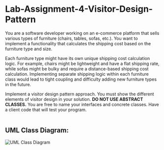 # Lab-Assignment-4-Visitor-Design-Pattern

You are a software developer working on an e-commerce platform that sells various types of furniture (chairs, tables, sofas, etc.). You want to implement a functionality that calculates the shipping cost based on the furniture type and size.

Each furniture type might have its own unique shipping cost calculation logic. For example, chairs might be lightweight and have a flat shipping rate, while sofas might be bulky and require a distance-based shipping cost calculation. Implementing separate shipping logic within each furniture class would lead to tight coupling and difficulty adding new furniture types in the future.

Implement a visitor design pattern approach. You must show the different elements of visitor design in your solution.  **DO NOT USE ABSTRACT CLASSES.** You are free to name your interfaces and concrete classes. Have a client code that will test your program.
<br><br>


## UML Class Diagram:
![UML Class Diagram](https://github.com/user-attachments/assets/06a989f8-f80d-494f-875e-6ab7affa2805)
